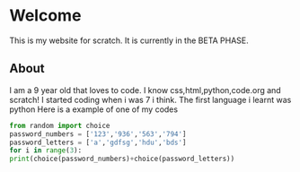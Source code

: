 # Welcome
This is my website for scratch. 
It is currently in the BETA PHASE.

## About
I am a 9 year old that loves to code.
I know css,html,python,code.org and scratch!
I started coding when i was 7 i think.
The first language i learnt was python
Here is a example of one of my codes
```python
from random import choice
password_numbers = ['123','936','563','794']
password_letters = ['a','gdfsg','hdu','bds']
for i in range(3):
print(choice(password_numbers)+choice(password_letters))
```
